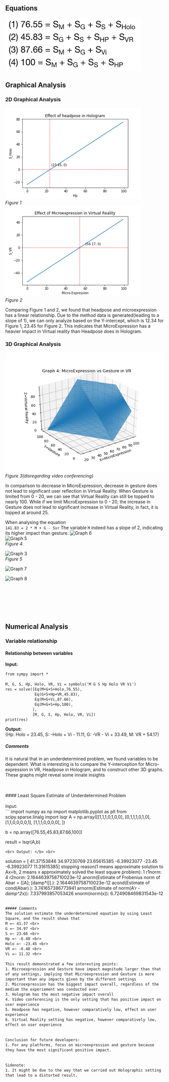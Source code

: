 ## Equations
![Figure 0](./figures/equations.png)<br>

## Graphical Analysis
### 2D Graphical Analysis
![Figure 1](./figures/Headpose_in_Hologram.png)<br>
*Figure 1*<br>
![Figure 2](./figures/MicroExpression_in_VR.png)<br>
*Figure 2*<br>

Comparing Figure 1 and 2, we found that headpose and microexpression has a linear relationship. Due to the method data is generated(leading to a slope of 1), we can only analyze based on the Y-intercept, which is 12.34 for Figure 1, 23.45 for Figure 2. This indicates that MicroExpression has a heavier impact in Virtual reality than Headpose does in Hologram.  <br>


### 3D Graphical Analysis
![Graph 4](./figures/MicroExpression_vs_Gesture_in_VR_fig1.png)<br>
*Figure 3(disregarding video conferencing)*<br>

In comparison to decrease in MicroExpression, decrease in gesture does not lead to significant user reflection in Virtual Reality. When Gesture is limited from 0 - 20, we can see that Virtual Reality can still be topped to nearly 100. While if we limit MicroExpression to 0 - 20, the increase in Gesture does not lead to significant increase in Virtual Reality, in fact, it is topped at around 25.

When analysing the equation   
``` 141.83 = 2 * M + G - Svr ```
The variable ``` M ``` indeed has a slope of 2, indicating its higher impact than gesture.
![Graph 6](./figures/MicroExpression_vs_Gesture_in_Video_Conferencing.png)<br>
![Graph 5](./figures/MicroExpression_vs_Headpose_in_VR_fig1.png)<br>
*Figure 4*<br>


![Graph 3](./figures/Holo_vs_VR_vs_Vi.png)<br>
*Figure 5*<br>


![Graph 7](./figures/Comparative_importance_of_Gestures_in_VR_and_Video_Conferencing.png)<br>

![Graph 8](./figures/Comparative_importance_of_Scale_in_Video_and_Holographic_Conferencing.png)<br>
<br>
<br>
<br>
<br>
<br>
<br>


## Numerical Analysis

### Variable relationship
#### Relationship between variables <br>
<b>Input: </b>
```
from sympy import *

M, G, S, Hp, Holo, VR, Vi = symbols('M G S Hp Holo VR Vi')
res = solve([Eq(M+G+S+Holo,76.55),
             Eq(G+S+Hp+VR,45.83),
             Eq(M+G+Vi,87.66),
             Eq(M+G+S+Hp,100),
            ],
            [M, G, S, Hp, Holo, VR, Vi])
print(res)
```
<b>Output:</b> <br>{Hp: Holo + 23.45, S: -Holo + Vi - 11.11, G: -VR - Vi + 33.49, M: VR + 54.17}


##### Comments
It is natural that in an underdetermined problem, we found variables to be dependent. What is interesting is to compare the Y-interception for Micro-expression in VR, Headpose in Hologram, and to construct other 3D graphs. These graphs might reveal some innate insights

<br>
<br>
#### Least Square Estimate of Underdetermined Problem <br>
<br> Input: </b> <br>
```
import numpy as np
import matplotlib.pyplot as plt
from scipy.sparse.linalg import lsqr
A = np.array([[1,1,1,0,1,0,0],
              [0,1,1,1,0,1,0],
              [1,1,0,0,0,0,1],
              [1,1,1,0,0,0,0],
             ])

b = np.array([76.55,45.83,87.66,100])

result = lsqr(A,b)
```
<br> Output: </b> <br>
```
solution = [ 41.37153846  34.97230769  23.65615385  -6.39923077 -23.45  -6.39923077  11.31615385]
stopping reason(1 means approximate solution to Ax=b, 2 means x approximately solved the least square problem): 1
r1norm: 4
r2norm: 2.1644639758710023e-12
anorm(Estimate of Frobenius norm of Abar = [[A]; [damp*I]].): 2.1644639758710023e-12
acond(Estimate of cond(Abar).): 3.741657386773941
arnorm(Estimate of norm(A'*r - damp^2*x)): 7.337993857053426
xnorm(norm(x)): 6.724908469831543e-12
```

##### Comments
The solution estimate the underdetermined equation by using Least Square, and the result shows that   
M =~ 41.37 <br>
G =~ 34.97 <br>
S =~ 23.66 <br>
Hp =~ -6.40 <br>
Holo =~ -23.45 <br>
VR =~ -6.40 <br>
Vi =~ 11.32 <br>

This result demonstrated a few interesting points:  
1. Microexpression and Gesture have impact magnitude larger than that of any settings, implying that Microexpression and Gesture is more important than any impacts given by the different settings
2. Microexpression has the biggest impact overall, regardless of the medium the experiement was conducted over.
3. Hologram has the most negative impact overall
4. Video conferencing is the only setting that has positive impact on user experience
5. Headpose has negative, however comparatively low, effect on user experience
6. Virtual Reality setting has negative, however comparatively low, effect on user experience


Conclusion for future developers:
1. For any platforms, focus on microexpression and gesture because they have the most significant positive impact.


Sidenote:
1. It might be due to the way that we carried out Holographic setting that lead to a distorted result.
